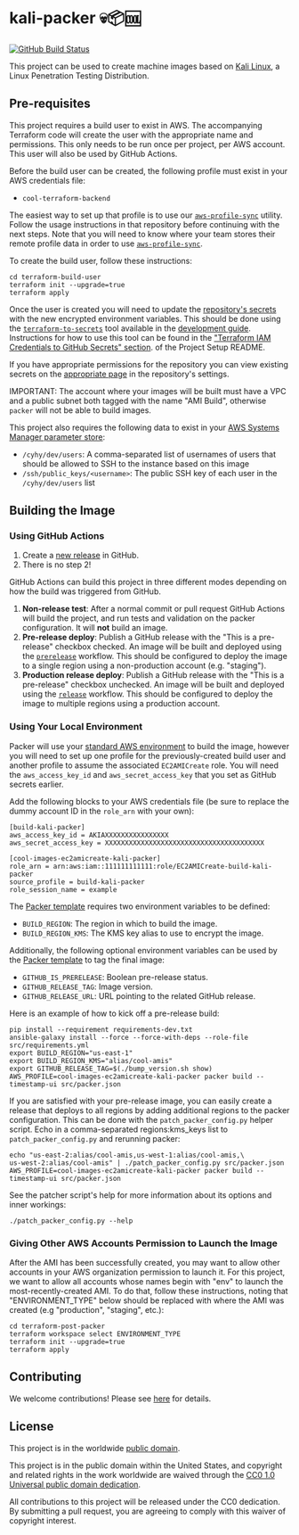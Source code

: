# kali-packer 💀📦🆒 #

[![GitHub Build Status](https://github.com/cisagov/kali-packer/workflows/build/badge.svg)](https://github.com/cisagov/kali-packer/actions)

This project can be used to create machine images based on [Kali
Linux](https://www.kali.org), a Linux Penetration Testing
Distribution.

## Pre-requisites ##

This project requires a build user to exist in AWS.  The accompanying
Terraform code will create the user with the appropriate name and
permissions.  This only needs to be run once per project, per AWS
account.  This user will also be used by GitHub Actions.

Before the build user can be created, the following profile must exist
in your AWS credentials file:

* `cool-terraform-backend`

The easiest way to set up that profile is to use our
[`aws-profile-sync`](https://github.com/cisagov/aws-profile-sync) utility.
Follow the usage instructions in that repository before continuing with the
next steps. Note that you will need to know where your team stores their
remote profile data in order to use
[`aws-profile-sync`](https://github.com/cisagov/aws-profile-sync).

To create the build user, follow these instructions:

```console
cd terraform-build-user
terraform init --upgrade=true
terraform apply
```

Once the user is created you will need to update the
[repository's secrets](https://help.github.com/en/actions/configuring-and-managing-workflows/creating-and-storing-encrypted-secrets)
with the new encrypted environment variables. This should be done using the
[`terraform-to-secrets`](https://github.com/cisagov/development-guide/tree/develop/project_setup#terraform-iam-credentials-to-github-secrets-)
tool available in the
[development guide](https://github.com/cisagov/development-guide). Instructions
for how to use this tool can be found in the
["Terraform IAM Credentials to GitHub Secrets" section](https://github.com/cisagov/development-guide/tree/develop/project_setup#terraform-iam-credentials-to-github-secrets-).
of the Project Setup README.

If you have appropriate permissions for the repository you can view existing
secrets on the
[appropriate page](https://github.com/cisagov/kali-packer/settings/secrets)
in the repository's settings.

IMPORTANT: The account where your images will be built must have a VPC
and a public subnet both tagged with the name "AMI Build", otherwise
`packer` will not be able to build images.

This project also requires the following data to exist in your [AWS
Systems Manager parameter
store](https://docs.aws.amazon.com/systems-manager/latest/userguide/systems-manager-parameter-store.html):

* `/cyhy/dev/users`: A comma-separated list of usernames of users that should
  be allowed to SSH to the instance based on this image
* `/ssh/public_keys/<username>`: The public SSH key of each user in the
  `/cyhy/dev/users` list

## Building the Image ##

### Using GitHub Actions ###

1. Create a [new
   release](https://help.github.com/en/articles/creating-releases) in
   GitHub.
1. There is no step 2!

GitHub Actions can build this project in three different modes
depending on how the build was triggered from GitHub.

1. **Non-release test**: After a normal commit or pull request GitHub Actions
   will build the project, and run tests and validation on the
   packer configuration. It will __not__ build an image.
1. **Pre-release deploy**: Publish a GitHub release
   with the "This is a pre-release" checkbox checked. An image will be built
   and deployed using the [`prerelease`](.github/workflows/prerelease.yml)
   workflow. This should be configured to deploy the image to a single region
   using a non-production account (e.g. "staging").
1. **Production release deploy**: Publish a GitHub release with
   the "This is a pre-release" checkbox unchecked. An image will be built
   and deployed using the [`release`](.github/workflows/release.yml)
   workflow. This should be configured to deploy the image to multiple regions
   using a production account.

### Using Your Local Environment ###

Packer will use your
[standard AWS environment](https://docs.aws.amazon.com/cli/latest/userguide/cli-configure-envvars.html)
to build the image, however you will need to set up one profile for the
previously-created build user and another profile to assume the associated
`EC2AMICreate` role. You will need the `aws_access_key_id` and
`aws_secret_access_key` that you set as GitHub secrets earlier.

Add the following blocks to your AWS credentials file (be sure to replace the
dummy account ID in the `role_arn` with your own):

```console
[build-kali-packer]
aws_access_key_id = AKIAXXXXXXXXXXXXXXXX
aws_secret_access_key = XXXXXXXXXXXXXXXXXXXXXXXXXXXXXXXXXXXXXXXX

[cool-images-ec2amicreate-kali-packer]
role_arn = arn:aws:iam::111111111111:role/EC2AMICreate-build-kali-packer
source_profile = build-kali-packer
role_session_name = example
```

The [Packer template](src/packer.json) requires two environment
variables to be defined:

* `BUILD_REGION`: The region in which to build the image.
* `BUILD_REGION_KMS`: The KMS key alias to use to encrypt the image.

Additionally, the following optional environment variables can be used
by the [Packer template](src/packer.json) to tag the final image:

* `GITHUB_IS_PRERELEASE`: Boolean pre-release status.
* `GITHUB_RELEASE_TAG`: Image version.
* `GITHUB_RELEASE_URL`: URL pointing to the related GitHub release.

Here is an example of how to kick off a pre-release build:

```console
pip install --requirement requirements-dev.txt
ansible-galaxy install --force --force-with-deps --role-file src/requirements.yml
export BUILD_REGION="us-east-1"
export BUILD_REGION_KMS="alias/cool-amis"
export GITHUB_RELEASE_TAG=$(./bump_version.sh show)
AWS_PROFILE=cool-images-ec2amicreate-kali-packer packer build --timestamp-ui src/packer.json
```

If you are satisfied with your pre-release image, you can easily
create a release that deploys to all regions by adding additional
regions to the packer configuration.  This can be done with the
`patch_packer_config.py` helper script.  Echo in a comma-separated
regions:kms_keys list to `patch_packer_config.py` and rerunning
packer:

```console
echo "us-east-2:alias/cool-amis,us-west-1:alias/cool-amis,\
us-west-2:alias/cool-amis" | ./patch_packer_config.py src/packer.json
AWS_PROFILE=cool-images-ec2amicreate-kali-packer packer build --timestamp-ui src/packer.json
```

See the patcher script's help for more information about its options
and inner workings:

```console
./patch_packer_config.py --help
```

### Giving Other AWS Accounts Permission to Launch the Image ###

After the AMI has been successfully created, you may want to allow other
accounts in your AWS organization permission to launch it. For this project,
we want to allow all accounts whose names begin with "env" to launch the
most-recently-created AMI. To do that, follow these instructions, noting that
"ENVIRONMENT_TYPE" below should be replaced with where the AMI was created
(e.g "production", "staging", etc.):

```console
cd terraform-post-packer
terraform workspace select ENVIRONMENT_TYPE
terraform init --upgrade=true
terraform apply
```

## Contributing ##

We welcome contributions!  Please see [here](CONTRIBUTING.md) for
details.

## License ##

This project is in the worldwide [public domain](LICENSE).

This project is in the public domain within the United States, and
copyright and related rights in the work worldwide are waived through
the [CC0 1.0 Universal public domain
dedication](https://creativecommons.org/publicdomain/zero/1.0/).

All contributions to this project will be released under the CC0
dedication. By submitting a pull request, you are agreeing to comply
with this waiver of copyright interest.
